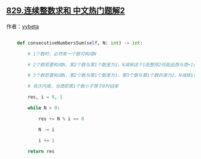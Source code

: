 ## [829.连续整数求和 中文热门题解2](https://leetcode.cn/problems/consecutive-numbers-sum/solutions/100000/pythonchao-hao-li-jie-de-onsuan-fa-by-yybeta)

作者：[yybeta](https://leetcode.cn/u/yybeta)

```python
    def consecutiveNumbersSum(self, N: int) -> int:
        # 1个数时，必然有一个数可构成N
        # 2个数若要构成N，第2个数与第1个数差为1，N减掉这个1能整除2则能由商与商+1构成N
        # 3个数若要构成N，第2个数与第1个数差为1，第3个数与第1个数的差为2，N减掉1再减掉2能整除3则能由商、商+1与商+2构成N
        # 依次内推，当商即第1个数小于等于0时结束
        res, i = 0, 1
        while N > 0:
            res += N % i == 0
            N -= i
            i += 1
        return res
```
